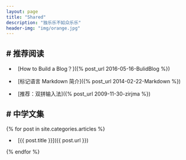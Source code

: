 ```yaml
---
layout: page
title: "Shared"
description: "独乐乐不如众乐乐"
header-img: "img/orange.jpg"
---
```


## # 推荐阅读

- &nbsp;&nbsp;[How to Build a Blog？]({% post_url 2016-05-16-BulidBlog %})

- &nbsp;&nbsp;[标记语言 Markdown 简介]({% post_url 2014-02-22-Markdown %})

- &nbsp;&nbsp;[推荐：双拼输入法]({% post_url 2009-11-30-zirjma %})

## # 中学文集

{% for post in site.categories.articles %}

- &nbsp;&nbsp;[{{ post.title }}]({{ post.url }})

{% endfor %}

<!--
<ul class="listing" style="list-style-type: none;font-weight: bold;">
{% for post in {{site.categories.articles}} %}
  <li class="listing-item" style="text-indent:1em;font-weight:normal;">
  <a href="{{ post.url }}" title="{{ post.title }}" style="margin-left:1em;"><i class="fa fa-link">&nbsp;&nbsp;</i>{{ post.title }}</a>
  </li>
{% endfor %}
</ul>
-->